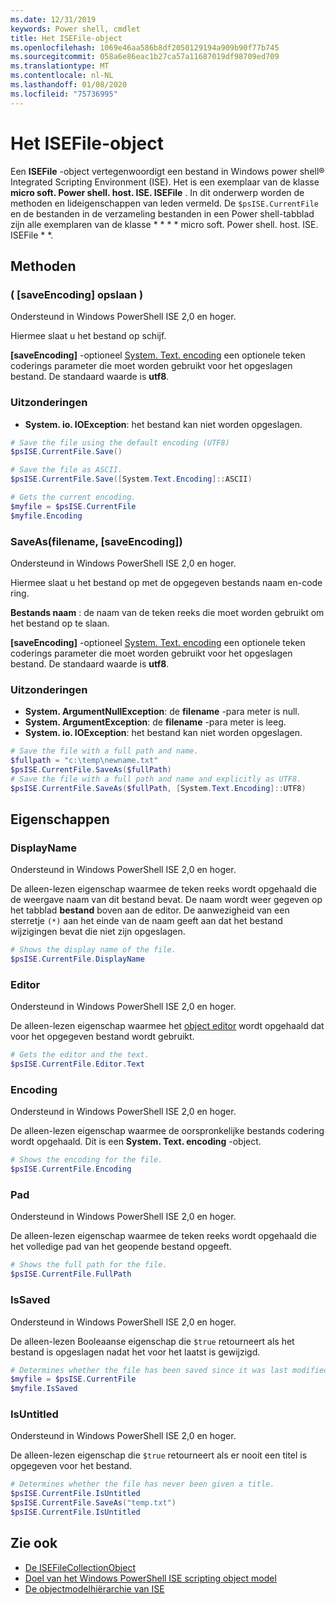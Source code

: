 ```yaml
---
ms.date: 12/31/2019
keywords: Power shell, cmdlet
title: Het ISEFile-object
ms.openlocfilehash: 1069e46aa586b8df2050129194a909b90f77b745
ms.sourcegitcommit: 058a6e86eac1b27ca57a11687019df98709ed709
ms.translationtype: MT
ms.contentlocale: nl-NL
ms.lasthandoff: 01/08/2020
ms.locfileid: "75736995"
---
```

# <a name="the-isefile-object"></a>Het ISEFile-object

Een **ISEFile** -object vertegenwoordigt een bestand in Windows power shell® Integrated Scripting Environment (ISE). Het is een exemplaar van de klasse **micro soft. Power shell. host. ISE. ISEFile** . In dit onderwerp worden de methoden en lideigenschappen van leden vermeld. De `$psISE.CurrentFile` en de bestanden in de verzameling bestanden in een Power shell-tabblad zijn alle exemplaren van de klasse * * * * micro soft. Power shell. host. ISE. ISEFile * *.

## <a name="methods"></a>Methoden

### <a name="save-saveencoding-"></a>\( \[saveEncoding\] opslaan \)

Ondersteund in Windows PowerShell ISE 2,0 en hoger.

Hiermee slaat u het bestand op schijf.

**\[saveEncoding\]** -optioneel [System. Text. encoding](https://msdn.microsoft.com/library/system.text.encoding.aspx) een optionele teken coderings parameter die moet worden gebruikt voor het opgeslagen bestand. De standaard waarde is **utf8**.

### <a name="exceptions"></a>Uitzonderingen

- **System. io. IOException**: het bestand kan niet worden opgeslagen.

```powershell
# Save the file using the default encoding (UTF8)
$psISE.CurrentFile.Save()

# Save the file as ASCII.
$psISE.CurrentFile.Save([System.Text.Encoding]::ASCII)

# Gets the current encoding.
$myfile = $psISE.CurrentFile
$myfile.Encoding
```

### <a name="saveasfilename-saveencoding"></a>SaveAs\(filename, \[saveEncoding\]\)

Ondersteund in Windows PowerShell ISE 2,0 en hoger.

Hiermee slaat u het bestand op met de opgegeven bestands naam en-code ring.

**Bestands naam** : de naam van de teken reeks die moet worden gebruikt om het bestand op te slaan.

**\[saveEncoding\]** -optioneel [System. Text. encoding](https://msdn.microsoft.com/library/system.text.encoding.aspx) een optionele teken coderings parameter die moet worden gebruikt voor het opgeslagen bestand. De standaard waarde is **utf8**.

### <a name="exceptions"></a>Uitzonderingen

- **System. ArgumentNullException**: de **filename** -para meter is null.
- **System. ArgumentException**: de **filename** -para meter is leeg.
- **System. io. IOException**: het bestand kan niet worden opgeslagen.

```powershell
# Save the file with a full path and name.
$fullpath = "c:\temp\newname.txt"
$psISE.CurrentFile.SaveAs($fullPath)
# Save the file with a full path and name and explicitly as UTF8.
$psISE.CurrentFile.SaveAs($fullPath, [System.Text.Encoding]::UTF8)
```

## <a name="properties"></a>Eigenschappen

### <a name="displayname"></a>DisplayName

Ondersteund in Windows PowerShell ISE 2,0 en hoger.

De alleen-lezen eigenschap waarmee de teken reeks wordt opgehaald die de weergave naam van dit bestand bevat. De naam wordt weer gegeven op het tabblad **bestand** boven aan de editor. De aanwezigheid van een sterretje `(*)` aan het einde van de naam geeft aan dat het bestand wijzigingen bevat die niet zijn opgeslagen.

```powershell
# Shows the display name of the file.
$psISE.CurrentFile.DisplayName
```

### <a name="editor"></a>Editor

Ondersteund in Windows PowerShell ISE 2,0 en hoger.

De alleen-lezen eigenschap waarmee het [object editor](The-ISEEditor-Object.md) wordt opgehaald dat voor het opgegeven bestand wordt gebruikt.

```powershell
# Gets the editor and the text.
$psISE.CurrentFile.Editor.Text
```

### <a name="encoding"></a>Encoding

Ondersteund in Windows PowerShell ISE 2,0 en hoger.

De alleen-lezen eigenschap waarmee de oorspronkelijke bestands codering wordt opgehaald. Dit is een **System. Text. encoding** -object.

```powershell
# Shows the encoding for the file.
$psISE.CurrentFile.Encoding
```

### <a name="fullpath"></a>Pad

Ondersteund in Windows PowerShell ISE 2,0 en hoger.

De alleen-lezen eigenschap waarmee de teken reeks wordt opgehaald die het volledige pad van het geopende bestand opgeeft.

```powershell
# Shows the full path for the file.
$psISE.CurrentFile.FullPath
```

### <a name="issaved"></a>IsSaved

Ondersteund in Windows PowerShell ISE 2,0 en hoger.

De alleen-lezen Booleaanse eigenschap die `$true` retourneert als het bestand is opgeslagen nadat het voor het laatst is gewijzigd.

```powershell
# Determines whether the file has been saved since it was last modified.
$myfile = $psISE.CurrentFile
$myfile.IsSaved
```

### <a name="isuntitled"></a>IsUntitled

Ondersteund in Windows PowerShell ISE 2,0 en hoger.

De alleen-lezen eigenschap die `$true` retourneert als er nooit een titel is opgegeven voor het bestand.

```powershell
# Determines whether the file has never been given a title.
$psISE.CurrentFile.IsUntitled
$psISE.CurrentFile.SaveAs("temp.txt")
$psISE.CurrentFile.IsUntitled
```

## <a name="see-also"></a>Zie ook

- [De ISEFileCollectionObject](The-ISEFileCollection-Object.md)
- [Doel van het Windows PowerShell ISE scripting object model](Purpose-of-the-Windows-PowerShell-ISE-Scripting-Object-Model.md)
- [De objectmodelhiërarchie van ISE](The-ISE-Object-Model-Hierarchy.md)
